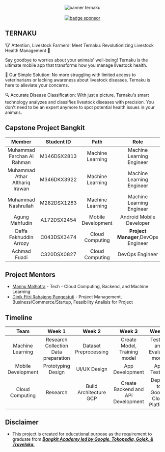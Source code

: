 <p align="center">
    <img alt="banner ternaku" src="https://raw.githubusercontent.com/daffatgi02/background/main/image.png"><br>
    <br>
    <a href="https://saweria.co/ternakuid"><img alt="badge sponsor" src="https://img.shields.io/badge/sponsor-30363D?style=for-the-badge&logo=GitHub-Sponsors&logoColor=#white"></a>
</p>

## TERNAKU
  
🐮 Attention, Livestock Farmers! Meet Ternaku: Revolutionizing Livestock Health Management 🚀

Say goodbye to worries about your animals' well-being! Ternaku is the ultimate mobile app that transforms how you manage livestock health.

🌟 Our Simple Solution: No more struggling with limited access to veterinarians or lacking awareness about livestock diseases. Ternaku is here to alleviate your concerns.

🔍 Accurate Disease Classification: With just a picture, Ternaku's smart technology analyzes and classifies livestock diseases with precision. You don't need to be an expert anymore to spot potential health issues in your animals.

## Capstone Project Bangkit

|            Member           | Student ID |        Path        |                    Role                    |                                                       Contacts                                                      |
| :-------------------------: | :--------: | :----------------: | :----------------------------------------: | :-----------------------------------------------------------------------------------------------------------------: |
|        Muhammad Farchan Al Rahman   | M146DSX2813 |  Machine Learning  |   Machine Learning Engineer |           [LinkedIn](https://www.linkedin.com/in/muhammad-farchan-al-rahman-865a79266) or [Github](https://github.com/mfarchan-arm)           |
|      Muhammad Athar Althariq Irawan     | M346DKX3922 |  Machine Learning  |          Machine Learning Engineer         |   [LinkedIn](https://www.linkedin.com/in/atharalthariq) or [Github](https://github.com/athar3)  |
|     Muhammad Nashrullah     | M282DSX1283 | Machine Learning |          Machine Learning Engineer          |            [LinkedIn](https://www.linkedin.com/in/muhammad-nashrullah-868521267/) or [Github](https://github.com/Nashrul137)             |
|      Agung Mahfudin     | A172DSX2454 | Mobile Development |          Android Mobile Developer          |   (INACTIVE)     |
|     Daffa Fakhuddin Arrozy     | C043DSX3474 |   Cloud Computing  |               <b>Project Manager</b>,DevOps Engineer              |            [LinkedIn](https://www.linkedin.com/in/daffa-fakhuddin-arrozy-52a347254/) or [Github](https://github.com/daffatgi02)           |
| Achmad Fuadi | C320DSX0827 |   Cloud Computing  |          DevOps Engineer         | [LinkedIn](https://www.linkedin.com/in/achmad-fuadi-115a83220) or [Github](https://github.com/AchmadFuadi) |

## Project Mentors

- [Mannu Malhotra](https://www.linkedin.com/in/mannuscript) - Tech - Cloud Computing, Backend, and Machine Learning
- [Dinik Fitri Rahajeng Pangestuti](https://www.linkedin.com/in/dinik-fitri-rahajeng-pangestuti-3880451bb) - Project Management, Business/Commerce/Startup, Feasibility Analisis for Project

## Timeline

| Team | Week 1 | Week 2 | Week 3 | Week 4 | Week 5 |
| :-: | :-: | :-: | :-: | :-: | :-: |
| Machine Learning | Research Collection Data preparation | Dataset Preprocessing | Create Model, Training model | Testing and Evaluate model | Integrating |
| Mobile Development | Prototyping Design | UI/UX Design | App Development | App Testing | Integrating |
| Cloud Computing | Research | Build Architecture GCP | Create Backend and API Development | Deploy to Google Cloud Platform | Integrating |

## Disclaimer
-   This project is created for educational purpose as the requirement to graduate from [**_Bangkit Academy led by Google, Tokopedia, Gojek, & Traveloka_**.](https://www.linkedin.com/company/bangkit-academy/mycompany/)
